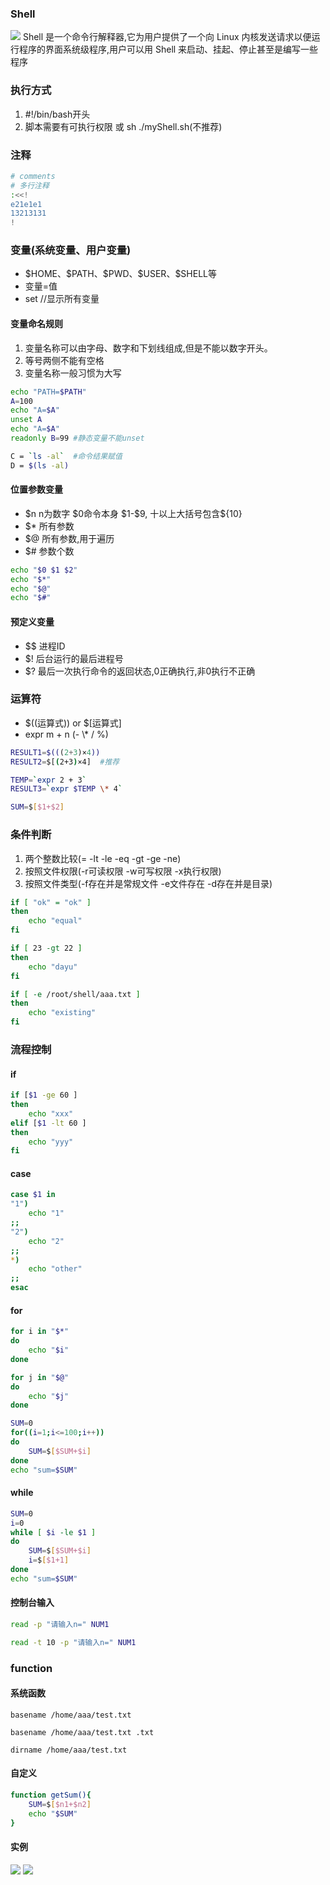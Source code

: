 ### Shell
![](./images/learn-20.png)
Shell 是一个命令行解释器,它为用户提供了一个向 Linux 内核发送请求以便运行程序的界面系统级程序,用户可以用 Shell 来启动、挂起、停止甚至是编写一些程序

### 执行方式
1. #!/bin/bash开头
2. 脚本需要有可执行权限 或 sh ./myShell.sh(不推荐)

### 注释
```bash
# comments
# 多行注释
:<<!
e21e1e1
13213131
!
```
### 变量(系统变量、用户变量)
- \$HOME、\$PATH、\$PWD、\$USER、\$SHELL等
- 变量=值
- set //显示所有变量

#### 变量命名规则
1. 变量名称可以由字母、数字和下划线组成,但是不能以数字开头。
2. 等号两侧不能有空格
3. 变量名称一般习惯为大写

```bash
echo "PATH=$PATH"
A=100
echo "A=$A"
unset A
echo "A=$A"
readonly B=99 #静态变量不能unset

C = `ls -al`  #命令结果赋值
D = $(ls -al)
```

#### 位置参数变量
- \$n  n为数字 $0命令本身 \$1-\$9, 十以上大括号包含\${10}
- \$*  所有参数
- \$@  所有参数,用于遍历
- \$#  参数个数

```bash
echo "$0 $1 $2"
echo "$*"
echo "$@"
echo "$#"
```

#### 预定义变量
- \$$  进程ID
- \$!  后台运行的最后进程号
- \$?  最后一次执行命令的返回状态,0正确执行,非0执行不正确

### 运算符
- \$((运算式)) or $[运算式]
- expr m + n (- \\* / %)
```bash
RESULT1=$(((2+3)×4))
RESULT2=$[(2+3)×4]  #推荐

TEMP=`expr 2 + 3`
RESULT3=`expr $TEMP \* 4`

SUM=$[$1+$2]
```

### 条件判断
1. 两个整数比较(= -lt -le -eq -gt -ge -ne)
2. 按照文件权限(-r可读权限 -w可写权限 -x执行权限)
3. 按照文件类型(-f存在并是常规文件 -e文件存在 -d存在并是目录)

```bash
if [ "ok" = "ok" ]
then
    echo "equal"
fi

if [ 23 -gt 22 ]
then
    echo "dayu"
fi

if [ -e /root/shell/aaa.txt ]
then
    echo "existing"
fi
```

### 流程控制
#### if
```bash
if [$1 -ge 60 ]
then
    echo "xxx"
elif [$1 -lt 60 ]
then
    echo "yyy"
fi
```
#### case
```bash
case $1 in
"1")
    echo "1"
;;
"2")
    echo "2"
;;
*)
    echo "other"
;;
esac
```

#### for
```bash
for i in "$*"
do
    echo "$i"
done

for j in "$@"
do
    echo "$j"
done
```

```bash
SUM=0
for((i=1;i<=100;i++))
do
    SUM=$[$SUM+$i]
done
echo "sum=$SUM"
```
#### while
```bash
SUM=0
i=0
while [ $i -le $1 ]
do
    SUM=$[$SUM+$i]
    i=$[$1+1]
done
echo "sum=$SUM"

```

#### 控制台输入
```bash
read -p "请输入n=" NUM1

read -t 10 -p "请输入n=" NUM1
```

### function
#### 系统函数
`basename /home/aaa/test.txt`

`basename /home/aaa/test.txt .txt`

`dirname /home/aaa/test.txt`

#### 自定义
```bash
function getSum(){
    SUM=$[$n1+$n2]
    echo "$SUM"
}
```
#### 实例
![](./images/learn-21.png)
![](./images/learn-22.png)
